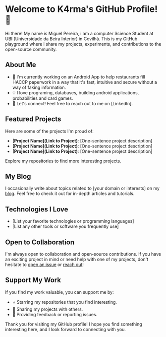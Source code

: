 # Welcome to K4rma's GitHub Profile! 👋

Hi there! My name is Miguel Pereira, i am a computer Science Student at UBI (Universidade da Beira Interior) in Covilhã.
This is my GitHub playground where I share my projects, experiments, and contributions to the open-source community.

## About Me

- 🌱 I'm currently working on an Android App to help restaurants fill HACCP paperwork in a way that it's fast, intuitive and secure without a way of faking information.
- 💡 I love programing, databases, building android applications, probabilities and card games.
- 💬 Let's connect! Feel free to reach out to me on [LinkedIn].

## Featured Projects

Here are some of the projects I'm proud of:

- **[Project Name](Link to Project)**: [One-sentence project description]
- **[Project Name](Link to Project)**: [One-sentence project description]
- **[Project Name](Link to Project)**: [One-sentence project description]

Explore my repositories to find more interesting projects.

## My Blog

I occasionally write about topics related to [your domain or interests] on my [blog](https://yourblog.com). Feel free to check it out for in-depth articles and tutorials.

## Technologies I Love

- [List your favorite technologies or programming languages]
- [List any other tools or software you frequently use]

## Open to Collaboration

I'm always open to collaboration and open-source contributions. If you have an exciting project in mind or need help with one of my projects, don't hesitate to [open an issue](https://github.com/yourusername/yourrepository/issues) or [reach out](https://github.com/yourusername)!

## Support My Work

If you find my work valuable, you can support me by:

- ⭐️ Starring my repositories that you find interesting.
- 📢 Sharing my projects with others.
- 💬 Providing feedback or reporting issues.

Thank you for visiting my GitHub profile! I hope you find something interesting here, and I look forward to connecting with you.
